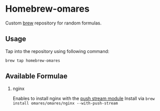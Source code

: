 Homebrew-omares
===============
Custom [brew](https://github.com/mxcl/homebrew/) repository for random formulas.

Usage
-----

Tap into the repository using following command:

    brew tap homebrew-omares

Available Formulae
-----------------

1. nginx

   Enables to install nginx with the [push stream module](https://github.com/wandenberg/nginx-push-stream-module)
   Install via ````brew install omares/omares/nginx --with-push-stream````